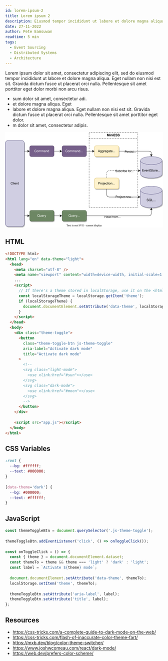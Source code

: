 ```yaml
---
id: lorem-ipsum-2
title: Lorem ipsum 2
description: Eiusmod tempor incididunt ut labore et dolore magna aliqua
date: 27-11-2022
author: Pete Eamsuwan
readtime: 5 min
tags:
  - Event Sourcing
  - Distributed Systems
  - Architecture
---
```


Lorem ipsum dolor sit amet, consectetur adipiscing elit, sed do eiusmod tempor
incididunt ut labore et dolore magna aliqua. Eget nullam non nisi est sit. Gravida
dictum fusce ut placerat orci nulla. Pellentesque sit amet porttitor eget dolor morbi
non arcu risus.

- sum dolor sit amet, consectetur adi.
- et dolore magna aliqua. Eget
- labore et dolore magna aliqua. Eget nullam non nisi est sit. Gravida
  dictum fusce ut placerat orci nulla. Pellentesque sit amet porttitor eget dolor.
- m dolor sit amet, consectetur adipis.

![Architecture](https://raw.githubusercontent.com/eamsdev/MiniESS/master/architecture.svg)

## HTML

```html
<!DOCTYPE html>
<html lang="en" data-theme="light">
  <head>
    <meta charset="utf-8" />
    <meta name="viewport" content="width=device-width, initial-scale=1.0" />
    ...
    <script>
      // If there's a theme stored in localStorage, use it on the <html>
      const localStorageTheme = localStorage.getItem('theme');
      if (localStorageTheme) {
        document.documentElement.setAttribute('data-theme', localStorageTheme);
      }
    </script>
  </head>
  <body>
    <div class="theme-toggle">
      <button
        class="theme-toggle-btn js-theme-toggle"
        aria-label="Activate dark mode"
        title="Activate dark mode"
      >
        <!--
        <svg class="light-mode">
          <use xlink:href="#sun"></use>
        </svg>
        <svg class="dark-mode">
          <use xlink:href="#moon"></use>
        </svg>
        -->
      </button>
    </div>

    <script src="app.js"></script>
  </body>
</html>
```

## CSS Variables

```css
:root {
  --bg: #ffffff;
  --text: #000000;
}

[data-theme='dark'] {
  --bg: #000000;
  --text: #ffffff;
}
```

## JavaScript

```js:title=app.js
const themeToggleBtn = document.querySelector('.js-theme-toggle');

themeToggleBtn.addEventListener('click', () => onToggleClick());

const onToggleClick = () => {
  const { theme } = document.documentElement.dataset;
  const themeTo = theme && theme === 'light' ? 'dark' : 'light';
  const label = `Activate ${theme} mode`;

  document.documentElement.setAttribute('data-theme', themeTo);
  localStorage.setItem('theme', themeTo);

  themeToggleBtn.setAttribute('aria-label', label);
  themeToggleBtn.setAttribute('title', label);
};
```

## Resources

- <https://css-tricks.com/a-complete-guide-to-dark-mode-on-the-web/>
- <https://css-tricks.com/flash-of-inaccurate-color-theme-fart/>
- <https://mxb.dev/blog/color-theme-switcher/>
- <https://www.joshwcomeau.com/react/dark-mode/>
- <https://web.dev/prefers-color-scheme/>
